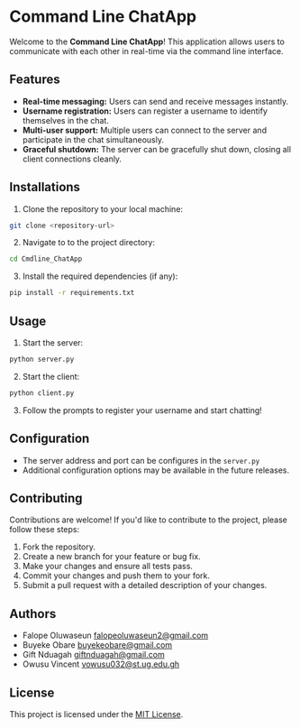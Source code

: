 # Command Line ChatApp

Welcome to the **Command Line ChatApp**! This application allows users to communicate with each other in real-time via the command line interface.

## Features

- **Real-time messaging:** Users can send and receive messages instantly.
- **Username registration:** Users can register a username to identify themselves in the chat.
- **Multi-user support:** Multiple users can connect to the server and participate in the chat simultaneously.
- **Graceful shutdown:** The server can be gracefully shut down, closing all client connections cleanly.

## Installations

1. Clone the repository to your local machine:

```bash
git clone <repository-url>
```

2. Navigate to to the project directory:

```bash
cd Cmdline_ChatApp
```

3. Install the required dependencies (if any):

```bash
pip install -r requirements.txt
```

## Usage

1. Start the server:

```bash
python server.py
```

2. Start the client:

```bash
python client.py
```

3. Follow the prompts to register your username and start chatting!

## Configuration

- The server address and port can be configures in the `server.py`
- Additional configuration options may be available in the future releases.

## Contributing

Contributions are welcome! If you'd like to contribute to the project, please follow these steps:

1. Fork the repository.
2. Create a new branch for your feature or bug fix.
3. Make your changes and ensure all tests pass.
4. Commit your changes and push them to your fork.
5. Submit a pull request with a detailed description of your changes.

## Authors
- Falope Oluwaseun <falopeoluwaseun2@gmail.com> 
- Buyeke Obare <buyekeobare@gmail.com>
- Gift Nduagah <giftnduagah@gmail.com>
- Owusu Vincent <vowusu032@st.ug.edu.gh>

## License

This project is licensed under the [MIT License](LICENSE).
